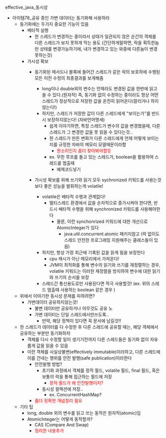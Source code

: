 effective_java_동시성

- 아이템78_공유 중인 가변 데이터는 동기화해 사용하라
  - 동기화에는 두가지 중요한 기능이 있음
    - 베타적 실행
      - 한 스레드가 변경하는 중이라서 상태가 일관되지 않은 순간의 객체를 다른 스레드가 보지 못하게 막는 용도 (간단하게말하면, 락을 획득한놈만 상태를 변경가능하기에, 내가 변경하고 있는 와중에 다른놈이 변경 못하는것)
    - 가시성 확보
      - 동기화된 메서드나 블록에 들어간 스레드가 같은 락의 보호하에 수행된 모든 이전 수정의 최종결과를 보게해줌
        - long이나 double외의 변수는 언제라도 변경된 값을 한번에 읽고 쓸 수 있다.(원자적) 즉, 동기화 없이 수정하는 중이라도 항상 어떤 스레드가 정상적으로 저장한 값을 온전히 읽어온다(잘리거나 하지않는다!)
        - 하지만, 스레드가 저장한 값이 다른 스레드에게 "보이는가"를 반드시 보장하지않는다! (자바언어명세)
          - 쉽게 이야기하면, 특정 스레드가 변수의 값을 변경했을때, 다른 스레드가 그 변경한 값을 못 읽을 수 있다는것..
          - 한 스레드가 만든 변화가 다른 스레드에게 언제 어떻게 보이는지를 규정한 자바의 메모리 모델때문이라함 
            - <span style="color:red">뭔소리인지 좀더 찾아봐야할듯<span>
          - ex. 무한 루프를 돌고 있는 스레드가, boolean을 활용하여 스레드를 멈출때 
            - 예제코드넣기
            
      - 가시성 확보를 위해 쓰기와 읽기 모두 sychronized 키워드를 사용는것보다 좋은 성능을 발휘하는게 volatile!
        - volatile은 배타적 수행과 관계없다!
          - 멀티스레드 환경에서 값을 순차적으로 증가시켜야 한다면, 반드시 배타적 수행을 위해 synchronized 키워드를 사용해야한다
            - 물론, 이런 synchonrized 키워드에 대한 개선으로 AtomicInteger가 있다
              - java.util.concurrent.atomic 패키지참고 (락 없이도 스레드 안전한 프로그래밍 지원해주는 클래스들이 있음)
        - 하지만, 항상 가장 최근에 기록된 값을 읽게 됨을 보장한다
          - cpu 캐시가 아닌 메모리에서 가져온다!
          - JVM이 최적화를 통해 변수의 읽기와 쓰기를 재정렬하는 경우, volatile 키워드는 이러한 재정렬을 방지하여 변수에 대한 읽기와 쓰기의 순서를 보장
        - 스레드간 통신용도로만 사용된다면 적극 사용할것! (ex. 위의 스레드 멈출때 사용하는 boolean 같은 경우 )
  - 위에서 이야기한 동시성 문제를 피하려면?
    - 가변데이터 공유하지않는것!
      - 불변 데이터만 공유하거나 아무것도 공유 노
      - 가변 데이터는 단일 스레드에서만쓰도록..
        - 만약, 해당 정책이 있다면 꼭 문서에 남길것!!
  - 한 스레드가 데이터를 다 수정한 후 다른 스레드에 공유할 때는, 해당 객체에서 공유하는 부분만 동기화하자
    - 객체를 다시 수정할 일이 생기기전까지 다른 스레드들은 동기화 없이 자유롭게 값을 읽을 수 있음
    - 이런 객체를 사실상불변(effectively immutable)이라하고, 다른 스레드에 이를 건네는 행위를 안전 발행(safe publication)이라한다
      - 안전발행 방법?
        - 초기화 과정에서 객체를 정적 필드, volatile 필드, final 필드, 혹은 보통의 락을 통해 접근하는 필드에 저장
          - <span style="color:red"> 정적 필드가 왜 안전발행이지?</span>
        - 동시성 컬렉션에 저장.. 
          - ex. ConcurrentHashMap?
      - <span style="color:red">좀더 정확한 개념정리 필요<span>
  - 기타 팁
    - long, double 외의 변수를 읽고 쓰는 동작은 원자적(atomic)임
    - AtomicInteger는 어떻게 동작할까?
      - CAS (Compare And Swap)
      - <span style="color:red">정리한 내용추가</span>